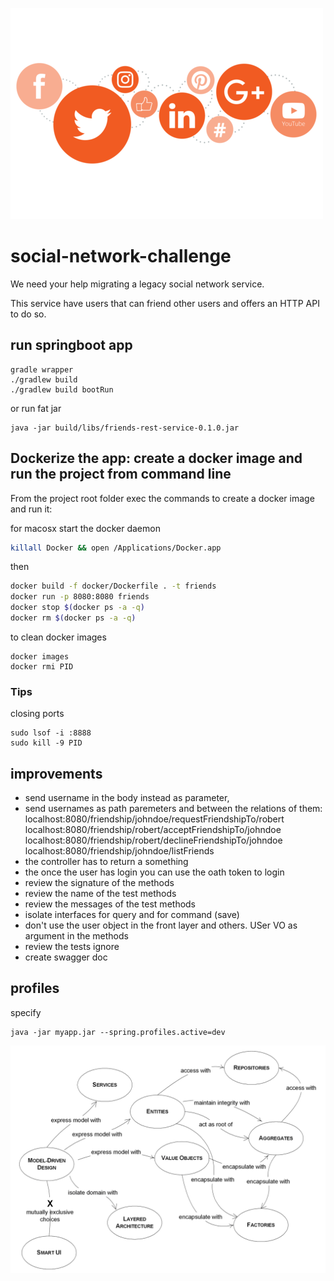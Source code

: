 ![social-networks](./_media/social-networks.png)

# social-network-challenge

We need your help migrating a legacy social network service.

This service have users that can friend other users and offers an HTTP API to do so.

## run springboot app
```
gradle wrapper
./gradlew build
./gradlew build bootRun
```

or run fat jar
```
java -jar build/libs/friends-rest-service-0.1.0.jar
```

## Dockerize the app: create a docker image and run the project from command line
From the project root folder exec the commands to create a docker image and run it:

for macosx start the docker daemon
```bash
killall Docker && open /Applications/Docker.app
```

then
```bash
docker build -f docker/Dockerfile . -t friends
docker run -p 8080:8080 friends
docker stop $(docker ps -a -q)
docker rm $(docker ps -a -q)
```

to clean docker images
```
docker images
docker rmi PID
``` 

### Tips

closing ports
```
sudo lsof -i :8888
sudo kill -9 PID
```

## improvements

- send username in the body instead as parameter,
- send usernames as path paremeters and between the relations of them: 
localhost:8080/friendship/johndoe/requestFriendshipTo/robert
localhost:8080/friendship/robert/acceptFriendshipTo/johndoe
localhost:8080/friendship/robert/declineFriendshipTo/johndoe
localhost:8080/friendship/johndoe/listFriends
- the controller has to return a something
- the once the user has login you can use the oath token to login
- review the signature of the methods
- review the name of the test methods
- review the messages of the test methods
- isolate interfaces for query and for command (save)
- don't use the user object in the front layer and others. USer VO as argument in the methods
- review the tests ignore
- create swagger doc

## profiles

specify
```
java -jar myapp.jar --spring.profiles.active=dev
```

![ddd-building-blocks](./_media/ddd-building-blocks.png)